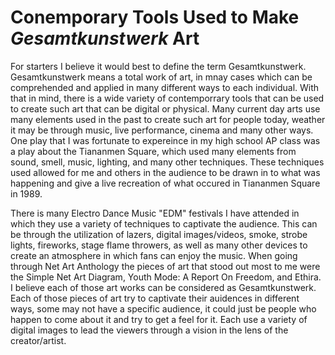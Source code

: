 # **Conemporary Tools Used to Make** ***Gesamtkunstwerk*** **Art**

For starters I believe it would best to define the term Gesamtkunstwerk. 
Gesamtkunstwerk means a total work of art, in mnay cases which can be comprehended and applied in many different ways to each individual. 
With that in mind, there is a wide variety of contemporrary tools that can be used to create such art that can be digital or physical.
Many current day arts use many elements used in the past to create such art for people today, weather it may be through music, live performance, cinema and many other ways. 
One play that I was fortunate to expereince in my high school AP class was a play about the Tiananmen Square, which used many elements from sound, smell, music, lighting, and many other techniques.
These techniques used allowed for me and others in the audience to be drawn in to what was happening and give a live recreation of what occured in Tiananmen Square in 1989. 

There is many Electro Dance Music "EDM" festivals I have attended in which they use a variety of techniques to captivate the audience. 
This can be through the utilization of lazers, digital images/videos, smoke, strobe lights, fireworks, stage flame throwers, as well as many other devices to create an atmosphere in which fans can enjoy the music.
When going through Net Art Anthology the pieces of art that stood out most to me were the Simple Net Art Diagram, Youth Mode: A Report On Freedom, and Ethira. 
I believe each of those art works can be considered as Gesamtkunstwerk. 
Each of those pieces of art try to captivate their auidences in different ways, some may not have a specific audience, it could just be people who happen to come about it and try to get a feel for it.
Each use a variety of digital images to lead the viewers through a vision in the lens of the creator/artist. 

<!--                         |*\_/*|________
  |  ___________  |     .-.     .-.      ||_/-\_|______  |
  | |           | |    .****. .****.     | |           | |
  | |   0   0   | |    .*****.*****.     | |   0   0   | |
  | |     -     | |     .*********.      | |     -     | |
  | |   \___/   | |      .*******.       | |   \___/   | |
  | |___     ___| |       .*****.        | |___________| |
  |_____|\_/|_____|        .***.         |_______________|
    _|__|/ \|_|_.............*.............._|________|_
   / ********** \                          / ********** \
 /  ************  \                      /  ************  \
--------------------                    --------------------
-->
